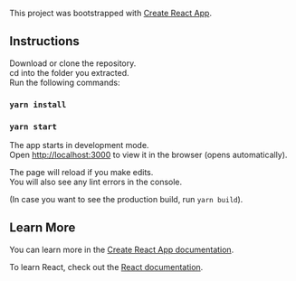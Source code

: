 This project was bootstrapped with [Create React App](https://github.com/facebook/create-react-app).

## Instructions

Download or clone the repository.<br>
cd into the folder you extracted.<br>
Run the following commands:
### `yarn install`
### `yarn start`

The app starts in development mode.<br>
Open [http://localhost:3000](http://localhost:3000) to view it in the browser (opens automatically).

The page will reload if you make edits.<br>
You will also see any lint errors in the console.

(In case you want to see the production build, run `yarn build`).

## Learn More

You can learn more in the [Create React App documentation](https://facebook.github.io/create-react-app/docs/getting-started).

To learn React, check out the [React documentation](https://reactjs.org/).
